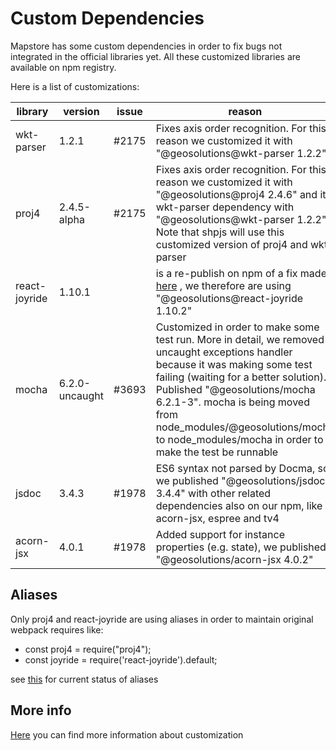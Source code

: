 # Custom Dependencies

Mapstore has some custom dependencies in order to fix bugs not integrated in the official libraries yet.
All these customized libraries are available on npm registry.

Here is a list of customizations:

| library | version | issue | reason | github |
|---|---|---|---|---|
| wkt-parser | 1.2.1 | #2175 | Fixes axis order recognition. For this reason we customized it with "@geosolutions@wkt-parser 1.2.2" | https://github.com/geosolutions-it/wkt-parser/tree/release |
| proj4 | 2.4.5-alpha | #2175 | Fixes axis order recognition. For this reason we customized it with "@geosolutions@proj4 2.4.6" and its wkt-parser dependency with "@geosolutions@wkt-parser 1.2.2". Note that shpjs will use this customized version of proj4 and wkt-parser | https://github.com/geosolutions-it/proj4js/tree/release_2.4.6 |
| react-joyride | 1.10.1 |  | is a re-publish on npm of a fix made [here](https://github.com/ddeath/react-joyride/tree/fixed-positioning-and-overlay) , we therefore are using "@geosolutions@react-joyride 1.10.2" | https://github.com/geosolutions-it/react-joyride/tree/release |
| mocha | 6.2.0-uncaught | #3693 | Customized in order to make some test run. More in detail, we removed uncaught exceptions handler because it was making some test failing (waiting for a better solution). Published "@geosolutions/mocha 6.2.1-3". mocha is being moved from node_modules/@geosolutions/mocha to node_modules/mocha in order to make the test be runnable | https://github.com/geosolutions-it/mocha/tree/release_v6.2.1 |
| jsdoc | 3.4.3 | #1978 | ES6 syntax not parsed by Docma, so we published "@geosolutions/jsdoc 3.4.4" with other related dependencies also on our npm, like acorn-jsx, espree and tv4 | https://github.com/geosolutions-it/jsdoc/tree/release |
| acorn-jsx | 4.0.1 | #1978 | Added support for instance properties (e.g. state), we published "@geosolutions/acorn-jsx 4.0.2" | https://github.com/geosolutions-it/acorn-jsx/tree/release |

## Aliases

Only proj4 and react-joyride are using aliases in order to maintain original webpack requires like:

- const proj4 = require("proj4");
- const joyride = require('react-joyride').default;

see [this](https://github.com/geosolutions-it/MapStore2/blob/master/build/buildConfig.js#L82) for current status of aliases

## More info

[Here](https://github.com/geosolutions-it/MapStore2/issues/4569) you can find more information about customization
